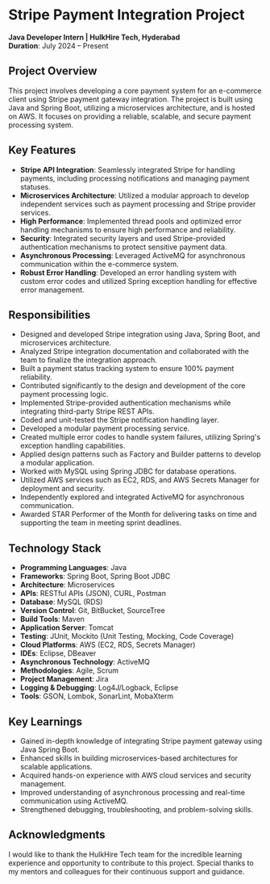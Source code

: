 # Stripe Payment Integration Project

**Java Developer Intern | HulkHire Tech, Hyderabad**  
**Duration**: July 2024 – Present

<!-- PROJECT OVERVIEW -->
## Project Overview

<!-- 
    Describe the high-level overview of the project.
    Include the business context and the problem it solves.
-->
This project involves developing a core payment system for an e-commerce client using Stripe payment gateway integration. The project is built using Java and Spring Boot, utilizing a microservices architecture, and is hosted on AWS. It focuses on providing a reliable, scalable, and secure payment processing system.

## Key Features

<!-- 
    List and briefly describe the main features of the project.
    Mention the technologies and methods used to implement these features.
-->
- **Stripe API Integration**: Seamlessly integrated Stripe for handling payments, including processing notifications and managing payment statuses.
- **Microservices Architecture**: Utilized a modular approach to develop independent services such as payment processing and Stripe provider services.
- **High Performance**: Implemented thread pools and optimized error handling mechanisms to ensure high performance and reliability.
- **Security**: Integrated security layers and used Stripe-provided authentication mechanisms to protect sensitive payment data.
- **Asynchronous Processing**: Leveraged ActiveMQ for asynchronous communication within the e-commerce system.
- **Robust Error Handling**: Developed an error handling system with custom error codes and utilized Spring exception handling for effective error management.

<!-- RESPONSIBILITIES -->
## Responsibilities

<!-- 
    List detailed responsibilities handled during the project.
    Include technical tasks, team collaboration, and problem-solving efforts.
-->
- Designed and developed Stripe integration using Java, Spring Boot, and microservices architecture.
- Analyzed Stripe integration documentation and collaborated with the team to finalize the integration approach.
- Built a payment status tracking system to ensure 100% payment reliability.
- Contributed significantly to the design and development of the core payment processing logic.
- Implemented Stripe-provided authentication mechanisms while integrating third-party Stripe REST APIs.
- Coded and unit-tested the Stripe notification handling layer.
- Developed a modular payment processing service.
- Created multiple error codes to handle system failures, utilizing Spring's exception handling capabilities.
- Applied design patterns such as Factory and Builder patterns to develop a modular application.
- Worked with MySQL using Spring JDBC for database operations.
- Utilized AWS services such as EC2, RDS, and AWS Secrets Manager for deployment and security.
- Independently explored and integrated ActiveMQ for asynchronous communication.
- Awarded STAR Performer of the Month for delivering tasks on time and supporting the team in meeting sprint deadlines.

<!-- TECHNOLOGY STACK -->
## Technology Stack

<!-- 
    List all the technologies, frameworks, tools, and languages used in the project.
-->
- **Programming Languages**: Java
- **Frameworks**: Spring Boot, Spring Boot JDBC
- **Architecture**: Microservices
- **APIs**: RESTful APIs (JSON), CURL, Postman
- **Database**: MySQL (RDS)
- **Version Control**: Git, BitBucket, SourceTree
- **Build Tools**: Maven
- **Application Server**: Tomcat
- **Testing**: JUnit, Mockito (Unit Testing, Mocking, Code Coverage)
- **Cloud Platforms**: AWS (EC2, RDS, Secrets Manager)
- **IDEs**: Eclipse, DBeaver
- **Asynchronous Technology**: ActiveMQ
- **Methodologies**: Agile, Scrum
- **Project Management**: Jira
- **Logging & Debugging**: Log4J/Logback, Eclipse
- **Tools**: GSON, Lombok, SonarLint, MobaXterm

<!-- KEY LEARNINGS -->
## Key Learnings

<!-- 
    Share personal and technical insights gained from the project.
    Highlight any challenges faced and how they were overcome.
-->
- Gained in-depth knowledge of integrating Stripe payment gateway using Java Spring Boot.
- Enhanced skills in building microservices-based architectures for scalable applications.
- Acquired hands-on experience with AWS cloud services and security management.
- Improved understanding of asynchronous processing and real-time communication using ActiveMQ.
- Strengthened debugging, troubleshooting, and problem-solving skills.

<!-- ACKNOWLEDGMENTS -->
## Acknowledgments

<!-- 
    Thank individuals, teams, or organizations that provided support during the project.
-->
I would like to thank the HulkHire Tech team for the incredible learning experience and opportunity to contribute to this project. Special thanks to my mentors and colleagues for their continuous support and guidance.

